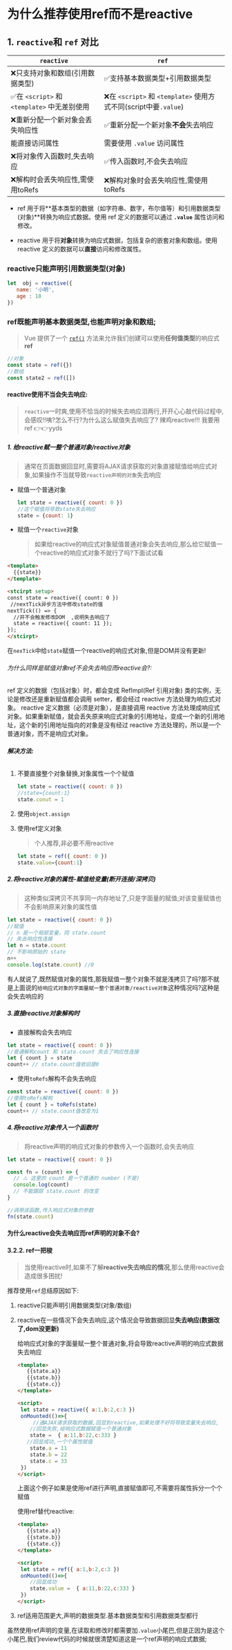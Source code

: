 # 为什么推荐使用ref而不是reactive

## 1. `reactive`和  `ref` 对比

| `reactive`                                  | `ref`                                                        |
| ------------------------------------------- | ------------------------------------------------------------ |
| ❌只支持对象和数组(引用数据类型)             | ✅支持基本数据类型+引用数据类型                               |
| ✅在 `<script>` 和 `<template>` 中无差别使用 | ❌在 `<script>` 和 `<template>` 使用方式不同(script中要`.value`) |
| ❌重新分配一个新对象会丢失响应性             | ✅重新分配一个新对象**不会**失去响应                          |
| 能直接访问属性                              | 需要使用 `.value` 访问属性                                   |
| ❌将对象传入函数时,失去响应                  | ✅传入函数时,不会失去响应                                     |
| ❌解构时会丢失响应性,需使用toRefs            | ❌解构对象时会丢失响应性,需使用toRefs                         |

- ref 用于将**基本类型的数据（如字符串、数字，布尔值等）和引用数据类型(对象)**转换为响应式数据。使用 ref 定义的数据可以通过 **`.value`** 属性访问和修改。

- reactive 用于将**对象**转换为响应式数据，包括复杂的嵌套对象和数组。使用 reactive 定义的数据可以**直接**访问和修改属性。

###  reactive只能声明引用数据类型(对象)

```javascript
let  obj = reactive({
   name: '小明',
   age : 18
})
```

###  ref既能声明基本数据类型,也能声明对象和数组;

> Vue 提供了一个 [`ref()`](https://cn.vuejs.org/api/reactivity-core.html#ref) 方法来允许我们创建可以使用**任何值类型**的响应式 **ref**

```javascript
//对象
const state = ref({})
//数组
const state2 = ref([])
```



#### reactive使用不当会失去响应:

> `reactive`一时爽,使用不恰当的时候失去响应泪两行,开开心心敲代码过程中,会感叹!!咦?怎么不行?为什么这么赋值失去响应了? 辣鸡reactive!!! 我要用 ref 👉👉yyds
>

##### 1. 给reactive赋一整个普通对象/reactive对象

> 通常在页面数据回显时,需要将AJAX请求获取的对象直接赋值给响应式对象,如果操作不当就导致`reactive声明的对象`失去响应

- 赋值一个普通对象

  ```javascript
  let state = reactive({ count: 0 })
  //这个赋值将导致state失去响应
  state = {count: 1}
  ```

- 赋值一个`reactive`对象

  > 如果给reactive的响应式对象赋值普通对象会失去响应,那么给它赋值一个reactive的响应式对象不就行了吗?下面试试看

```html
<template>
  {{state}}
</template>    

<stcirpt setup>
const state = reactive({ count: 0 })
 //nextTick异步方法中修改state的值
nextTick(() => {
  //并不会触发修改DOM  ,说明失去响应了
  state = reactive({ count: 11 });
});
</stcirpt>
```

在`nexTick`中给`state`赋值一个reactive的响应式对象,但是DOM并没有更新!

###### 为什么同样是赋值对象ref不会失去响应而reactive会?:

ref 定义的数据（包括对象）时，都会变成 RefImpl(Ref 引用对象) 类的实例，无论是修改还是重新赋值都会调用 setter，都会经过 reactive 方法处理为响应式对象。
reactive 定义数据（必须是对象），是直接调用 reactive 方法处理成响应式对象。如果重新赋值，就会丢失原来响应式对象的引用地址，变成一个新的引用地址，这个新的引用地址指向的对象是没有经过 reactive 方法处理的，所以是一个普通对象，而不是响应式对象。



###### **解决方法:**

1. 不要直接整个对象替换,对象属性一个个赋值

   ```javascript
   let state = reactive({ count: 0 })
   //state={count:1}
   state.conut = 1 
   ```

2. 使用`object.assign`

3. 使用ref定义对象

   > 个人推荐,非必要不用reactive

   ```javascript
   let state = ref({ count: 0 })
   state.value={count:1}
   ```





##### 2.将reactive对象的属性-赋值给变量(断开连接/深拷贝)

> 这种类似深拷贝不共享同一内存地址了,只是字面量的赋值;对该变量赋值也不会影响原来对象的属性值

```javascript
let state = reactive({ count: 0 })
//赋值
// n 是一个局部变量，同 state.count
// 失去响应性连接
let n = state.count
// 不影响原始的 state
n++
console.log(state.count) //0
```

有人就说了,既然赋值对象的属性,那我赋值一整个对象不就是浅拷贝了吗?那不就是上面说的`给响应式对象的字面量赋一整个普通对象/reactive对象`这种情况吗?这种是会失去响应的

##### 3.直接reactive对象解构时

- 直接解构会失去响应

```javascript
let state = reactive({ count: 0 })
//普通解构count 和 state.count 失去了响应性连接
let { count } = state 
count++ // state.count值依旧是0
```

- 使用`toRefs`解构不会失去响应

```javascript
const state = reactive({ count: 0 })
//使用toRefs解构
let { count } = toRefs(state)
count++ // state.count值改变为1
```



##### 4.将reactive对象传入一个函数时

> 将reactive声明的响应式对象的参数传入一个函数时,会失去响应

```jsx
let state = reactive({ count: 0 })

const fn = (count) => {
  // ⚠️ 这里的 count 是一个普通的 number (不是)
  console.log(count)
  // 不能跟踪 state.count 的改变
}

//调用该函数,传入响应式对象的参数
fn(state.count)
```









#### 为什么reactive会失去响应而ref声明的对象不会?





#### 3.2.2. ref一把梭

> 当使用reactive时,如果不了解**reactive失去响应的情况**,那么使用reactive会造成很多困扰!

推荐使用`ref`总结原因如下:

1. reactive只能声明引用数据类型(对象/数组)

2. reactive在一些情况下会失去响应,这个情况会导致数据回显**失去响应(数据改了,dom没更新)**

   给响应式对象的字面量赋一整个普通对象,将会导致reactive声明的响应式数据失去响应

   ```html
   <template>
      {{state.a}}
      {{state.b}}
      {{state.c}}
   </template>
   
   <script>
    let state = reactive({ a:1,b:2,c:3 })
    onMounted(()=>{
        //通AJAX请求获取的数据,回显到reactive,如果处理不好将导致变量失去响应,
       //回显失败,给响应式数据赋值一个普通对象
       state =  { a:11,b:22,c:333 }
      //回显成功,一个个属性赋值  
       state.a = 11
       state.b = 22
       state.c = 33 
    })
   </script>
   ```

   上面这个例子如果是使用ref进行声明,直接赋值即可,不需要将属性拆分一个个赋值

   

   使用ref替代reactive:

   ```html
   <template>
      {{state.a}}
      {{state.b}}
      {{state.c}}
   </template>
   
   <script>
    let state = ref({ a:1,b:2,c:3 })
    onMounted(()=>{
       //回显成功
       state.value =  { a:11,b:22,c:333 }
    })
   </script>
   ```

   

3. ref适用范围更大,声明的数据类型.基本数据类型和引用数据类型都行

虽然使用ref声明的变量,在读取和修改时都需要加`.value`小尾巴,但是正因为是这个小尾巴,我们review代码的时候就很清楚知道这是一个ref声明的响应式数据;







